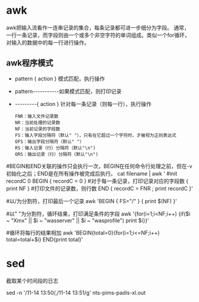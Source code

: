 # awk
awk把输入流看作一连串记录的集合，每条记录都可进一步细分为字段。
通常，一行一条记录，而字段则由一个或多个非空字符的单词组成。类似一个for循环，对输入的数据中的每一行进行操作。

## awk程序模式

- pattern { action } 	模式匹配，执行操作

- pattern-----------如果模式匹配，则打印记录

- ---------{ action }	针对每一条记录（则每一行），执行操作

      FNR：输入文件记录数 
      NR：当前处理的记录数
      NF：当前记录的字段数
      FS：输入字段分隔符（默认" "），只有在它超过一个字符时，才被视为正则表达式
      OFS：输出字段分隔符（默认" "）
      RS：输入记录（行）分隔符（默认"\n")
      ORS：输出记录（行）分隔符（默认"\n")

#BEGIN和END关联的操作只会执行一次，BEGIN在任何命令行处理之前，但在-v初始化之后；END是在所有操作被完成后执行。
cat filename | 
awk '
#init recordC 0
BEGIN { recordC = 0 }
#对于每一条记录，打印记录对应的字段数
      { print NF }
#打印文件的记录数，则行数
END { recordC = FNR ; print recordC }'

#以/为分割符，打印最后一个记录
awk 'BEGIN { FS="/" } { print $(NF) }'

#以" "为分割符，循环结果，打印满足条件的字段
awk '{for(i=1;i<NF;i++) {if($i ~ "Xmx" || $i ~ "wasserver" || $i ~ "wasprofile") print $i}}'

#循环将每行的结果相加
awk 'BEGIN{total=0}{for(i=1;i<=NF;i++) total=total+$i} END{print total}'

# sed
截取某个时间段的日志

sed -n '/11-14 13:50/,/11-14 13:51/g' nts-pims-padis-xl.out